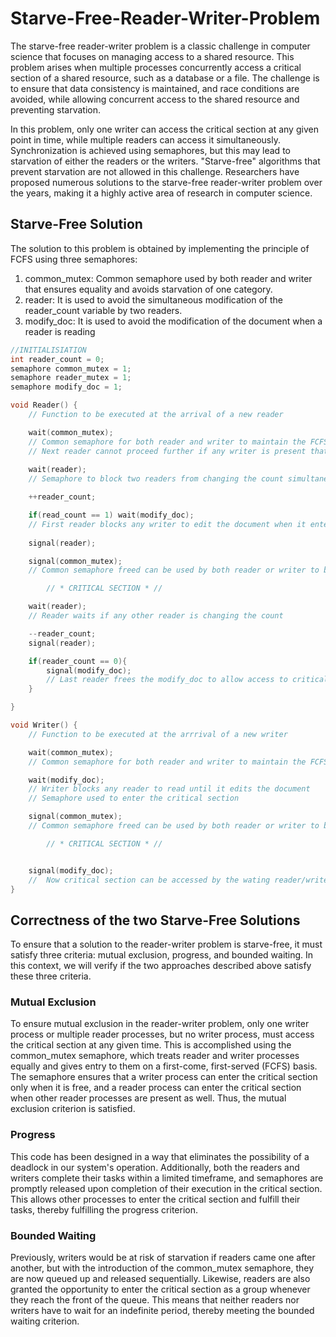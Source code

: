 # Starve-Free-Reader-Writer-Problem
The starve-free reader-writer problem is a classic challenge in computer science that focuses on managing access to a shared resource. This problem arises when multiple processes concurrently access a critical section of a shared resource, such as a database or a file. The challenge is to ensure that data consistency is maintained, and race conditions are avoided, while allowing concurrent access to the shared resource and preventing starvation.

In this problem, only one writer can access the critical section at any given point in time, while multiple readers can access it simultaneously. Synchronization is achieved using semaphores, but this may lead to starvation of either the readers or the writers. "Starve-free" algorithms that prevent starvation are not allowed in this challenge. Researchers have proposed numerous solutions to the starve-free reader-writer problem over the years, making it a highly active area of research in computer science.

## Starve-Free Solution
The solution to this problem is obtained by implementing the principle of FCFS using three semaphores:
1. common_mutex: Common semaphore used by both reader and writer that ensures equality and avoids starvation of one category.
2. reader: It is used to avoid the simultaneous modification of the reader_count variable by two readers.
3. modify_doc: It is used to avoid the modification of the document when a reader is reading


```cpp
//INITIALISIATION
int reader_count = 0;
semaphore common_mutex = 1;
semaphore reader_mutex = 1;
semaphore modify_doc = 1;

void Reader() {
    // Function to be executed at the arrival of a new reader 

    wait(common_mutex); 
    // Common semaphore for both reader and writer to maintain the FCFS principle
    // Next reader cannot proceed further if any writer is present that blocks this semaphore
    
    wait(reader); 
    // Semaphore to block two readers from changing the count simultaneously 

    ++reader_count;

    if(read_count == 1) wait(modify_doc); 
    // First reader blocks any writer to edit the document when it enters the critical section
        
    signal(reader);

    signal(common_mutex);
    // Common semaphore freed can be used by both reader or writer to begin it's process

        // * CRITICAL SECTION * //

    wait(reader);
    // Reader waits if any other reader is changing the count

    --reader_count;
    signal(reader);

    if(reader_count == 0){
        signal(modify_doc);
        // Last reader frees the modify_doc to allow access to critical section
    }

}

void Writer() {
    // Function to be executed at the arrrival of a new writer

    wait(common_mutex);
    // Common semaphore for both reader and writer to maintain the FCFS principle

    wait(modify_doc);
    // Writer blocks any reader to read until it edits the document
    // Semaphore used to enter the critical section

    signal(common_mutex);
    // Common semaphore freed can be used by both reader or writer to begin it's process

        // * CRITICAL SECTION * //


    signal(modify_doc);
    //  Now critical section can be accessed by the wating reader/writerC
}
```

## Correctness of the two Starve-Free Solutions
To ensure that a solution to the reader-writer problem is starve-free, it must satisfy three criteria: mutual exclusion, progress, and bounded waiting. In this context, we will verify if the two approaches described above satisfy these three criteria.
### Mutual Exclusion
To ensure mutual exclusion in the reader-writer problem, only one writer process or multiple reader processes, but no writer process, must access the critical section at any given time. This is accomplished using the common_mutex semaphore, which treats reader and writer processes equally and gives entry to them on a first-come, first-served (FCFS) basis. The semaphore ensures that a writer process can enter the critical section only when it is free, and a reader process can enter the critical section when other reader processes are present as well. Thus, the mutual exclusion criterion is satisfied.

### Progress
This code has been designed in a way that eliminates the possibility of a deadlock in our system's operation. Additionally, both the readers and writers complete their tasks within a limited timeframe, and semaphores are promptly released upon completion of their execution in the critical section. This allows other processes to enter the critical section and fulfill their tasks, thereby fulfilling the progress criterion.

### Bounded Waiting
Previously, writers would be at risk of starvation if readers came one after another, but with the introduction of the common_mutex semaphore, they are now queued up and released sequentially. Likewise, readers are also granted the opportunity to enter the critical section as a group whenever they reach the front of the queue. This means that neither readers nor writers have to wait for an indefinite period, thereby meeting the bounded waiting criterion.

